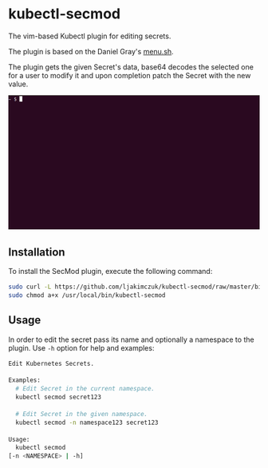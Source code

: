 # kubectl-secmod
The vim-based Kubectl plugin for editing secrets.

The plugin is based on the Daniel Gray's [menu.sh](https://gist.github.com/DanielFGray/ab9801481f92e19b6e87321ede56c91e).  

The plugin gets the given Secret's data, base64 decodes the selected one for a user to modify it and upon completion patch the Secret with the new value.

![](.doc/secmod.gif)

## Installation

To install the SecMod plugin, execute the following command:

```bash
sudo curl -L https://github.com/ljakimczuk/kubectl-secmod/raw/master/bin/kubectl-secmod -o /usr/local/bin/kubectl-secmod
sudo chmod a+x /usr/local/bin/kubectl-secmod
```

## Usage

In order to edit the secret pass its name and optionally a namespace to the plugin. Use `-h` option for help and examples:

```bash
Edit Kubernetes Secrets.

Examples:
  # Edit Secret in the current namespace.
  kubectl secmod secret123

  # Edit Secret in the given namespace.
  kubectl secmod -n namespace123 secret123

Usage:
  kubectl secmod
[-n <NAMESPACE> | -h]
```
